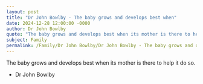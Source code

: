 ```yaml
---
layout: post
title: "Dr John Bowlby - The baby grows and develops best when"
date: 2024-12-28 12:00:00 -0000
author: Dr John Bowlby
quote: "The baby grows and develops best when its mother is there to help it do so."
subject: Family
permalink: /Family/Dr John Bowlby/Dr John Bowlby - The baby grows and develops best when
---
```


The baby grows and develops best when its mother is there to help it do so.

- Dr John Bowlby
